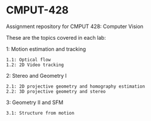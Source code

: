 # CMPUT-428
Assignment repository for CMPUT 428: Computer Vision

These are the topics covered in each lab:


1: Motion estimation and tracking

    1.1: Optical flow
    1.2: 2D Video tracking

2: Stereo and Geometry I

    2.1: 2D projective geometry and homography estimation
    2.2: 3D projective geometry and stereo

3: Geometry II and SFM

    3.1: Structure from motion

